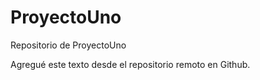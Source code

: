 # ProyectoUno
Repositorio de ProyectoUno

Agregué este texto desde el repositorio remoto en Github.
